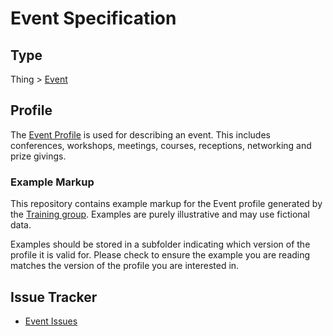 # Event Specification

## Type

Thing > [Event](https://schema.org/Event)

## Profile
The [Event Profile](https://bioschemas.org/profiles/Event) is used for describing an event. This includes conferences, workshops, meetings, courses, receptions, networking and prize givings. 

### Example Markup

This repository contains example markup for the Event profile generated by the [Training  group](https://bioschemas.org/groups/Training/). Examples are purely illustrative and may use fictional data. 

Examples should be stored in a subfolder indicating which version of the profile it is valid for. Please check to ensure the example you are reading matches the version of the profile you are interested in.

## Issue Tracker 
- [Event Issues](https://github.com/BioSchemas/bioschemas/labels/type%3A%20Event)